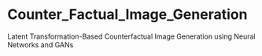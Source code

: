 # Counter_Factual_Image_Generation
Latent Transformation-Based Counterfactual Image Generation using Neural Networks and GANs

